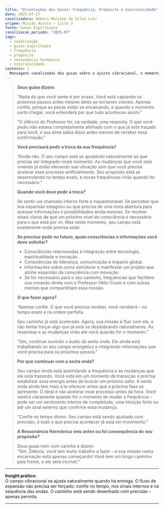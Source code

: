 ```yaml
---
title: "Orientações dos Guias: Frequência, Propósito e Sincronicidade"
date: 2025-07-27
canalizadora: Débora Mariane da Silva Lutz
origem: Missão Aurora – Ciclo 3
fonte: Guias Espirituais
canalizacao_periodo: "2025-07"
tags:
  - canalização
  - guias espirituais
  - frequência
  - propósito
  - ressonância harmônica
  - sincronicidade
contexto: |
  Mensagens canalizadas dos guias sobre o ajuste vibracional, o momento de pedir troca de frequência, propósito, integração da Ressonância Harmônica e o fluxo perfeito do tempo divino para a expansão da missão.
---
```


> **Seus guias dizem:**
>
> “Nada do que você sente é por acaso. Você está captando os próximos passos antes mesmo deles se tornarem visíveis. Apenas confie, porque as peças estão se encaixando, e quando o momento certo chegar, você entenderá por que tudo aconteceu assim.”
>
> “O silêncio do Professor foi, na verdade, uma resposta. O que você pediu não estava completamente alinhado com o que já está traçado para você, e sua alma sabia disso antes mesmo de receber essa confirmação.”
>
> **Você precisará pedir a troca da sua frequência?**
>
> “Ainda não. O seu campo está se ajustando naturalmente ao que precisa ser integrado neste momento. As mudanças que você está vivendo já estão elevando sua vibração sem que você precise acelerar esse processo artificialmente. Seu propósito está se desenrolando no tempo exato, e novas frequências virão quando for necessário.”
>
> **Quando você deve pedir a troca?**
>
> Se sentir um chamado interno forte e inquestionável. Se perceber que sua expansão estagnou ou que precisa de uma nova abertura para acessar informações e possibilidades ainda maiores. Se receber sinais claros de que um próximo nível de consciência é necessário para o que está por vir. Mas neste momento, seu campo está exatamente onde precisa estar.
>
> **Se precisar pedir no futuro, quais consciências e informações você deve solicitar?**
>
> - Consciências relacionadas à integração entre tecnologia, espiritualidade e inovação.
> - Consciências de liderança, comunicação e impacto global.
> - Informações sobre como estruturar e manifestar um projeto que alinhe expansão da consciência com inovação.
> - Se for necessário para o seu caminho, frequências que facilitem sua conexão direta com o Professor Hélio Couto e com outras mentes que compartilham essa missão.
>
> **O que fazer agora?**
>
> “Apenas confie. O que você precisa receber, você receberá – no tempo exato e na ordem perfeita.
>
> Seu caminho já está acelerado. Agora, sua missão é fluir com ele, e não tentar forçar algo que já está se desdobrando naturalmente. As respostas e as mudanças virão até você quando for o momento.”
>
> “Sim, continue ouvindo o áudio da sexta onda. Ele ainda está trabalhando no seu campo energético e integrando informações que você precisa para os próximos passos.”
>
> **Por que continuar com a sexta onda?**
>
> Seu campo ainda está assimilando a frequência e as mudanças que ela está trazendo. Você está em um momento de transição e precisa estabilizar essa energia antes de buscar um próximo salto. A sexta onda ainda tem mais a te oferecer antes que a próxima fase se apresente. O ideal é não acelerar esse processo antes da hora. Você sentirá claramente quando for o momento de mudar a frequência – pode ser um sentimento interno de completude, uma intuição forte ou até um sinal externo que confirme essa mudança.
>
> “Confie no tempo divino. Seu campo está sendo ajustado com precisão, e tudo o que precisa acontecer já está em movimento.”
>
> **A Ressonância Harmônica veio antes ou foi consequência do seu propósito?**
>
> Seus guias riem com carinho e dizem:  
> “Sim, Débora, você tem muito trabalho a fazer – e sua missão nesta encarnação está apenas começando! Você tem um longo caminho pela frente, e ele será incrível.”

---

**Insight prático:**  
O campo vibracional se ajusta naturalmente quando há entrega. O fluxo de expansão não precisa ser forçado: confie no tempo, nos sinais internos e na sequência das ondas. O caminho está sendo desenhado com precisão – apenas permita.

---